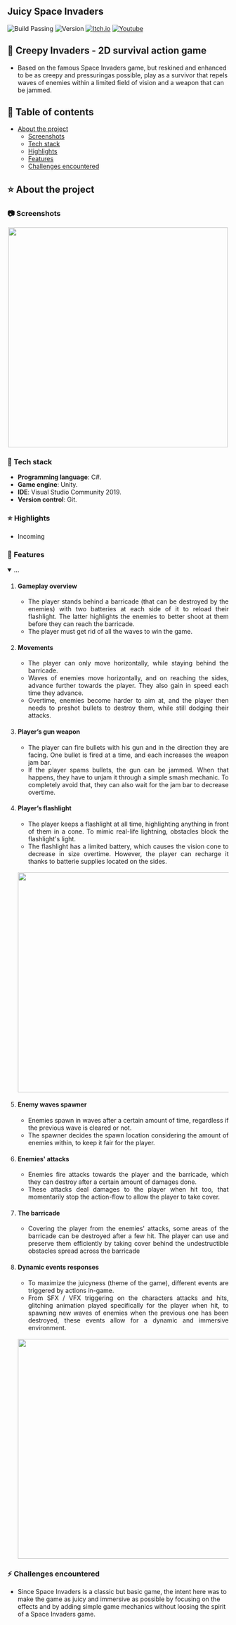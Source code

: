 ## Juicy Space Invaders
![Build Passing](https://img.shields.io/badge/build-passing-brightgreen)
![Version](https://img.shields.io/badge/version-2.0.0-blue)
[![Itch.io](https://img.shields.io/badge/download-itch.io-%23e3326d)](https://wiloux.itch.io/juicy-space-invader)
[![Youtube](https://img.shields.io/badge/demo-youtube-%23db1818)](https://www.youtube.com/watch?v=c2318l2lzzI)

## 👾 Creepy Invaders - 2D survival action game

- Based on the famous Space Invaders game, but reskined and enhanced to be as creepy and pressuringas possible, play as a survivor that repels waves of enemies within a limited field of vision and a weapon that can be jammed.

<!-- Table of Contents -->
## :notebook_with_decorative_cover: Table of contents
- [About the project](#star-about-the-project)
  * [Screenshots](#camera-screenshots)
  * [Tech stack](#space_invader-tech-stack)
  * [Highlights](#star-highlights)
  * [Features](#dart-features)
  * [Challenges encountered](#zap-challenges-encountered)
 
<!-- About the Project -->
## :star: About the project

 <!-- Screenshots -->
### :camera: Screenshots

<div align="center"> 
  <img width="500px" src="https://media.giphy.com/media/v1.Y2lkPTc5MGI3NjExcWN3bWZmcDhtazlwM2R3dGRsN2xkbms2eXh2M21xZXZ6czVsNnpubiZlcD12MV9pbnRlcm5hbF9naWZfYnlfaWQmY3Q9Zw/fZmvchxhdMRq8MzCO8/giphy.gif">
</div>

<!-- TechStack -->
### :space_invader: Tech stack

  - **Programming language**: C#.
  - **Game engine**: Unity.
  - **IDE**: Visual Studio Community 2019.
  - **Version control**: Git.

### :star: Highlights 
- Incoming

### :dart: Features
<details id="projectDescription" open>
  <summary id="summaryText">...</summary>

  <ol style="text-align: justify;">
    <li><h4>Gameplay overview</h4>
      <ul>
        <li>The player stands behind a barricade (that can be destroyed by the enemies) with two batteries at each
side of it to reload their flashlight. The latter highlights the enemies to better shoot at them before they
can reach the barricade. </li>
        <li>The player must get rid of all the waves to win the game.</li>
      </ul>
  </li>
    
  <li><h4>Movements</h4></li>
    <ul>
      <li>The player can only move horizontally, while staying behind the barricade.</li> 
      <li>Waves of enemies move horizontally, and on reaching the sides, advance further towards the player. They also gain in speed each time they advance.</li> 
      <li>Overtime, enemies become harder to aim at, and the player then needs to preshot bullets to destroy them, while still dodging their attacks.</li> 
    </ul>
  </li>

 <li><h4>Player’s gun weapon</h4></li>
  <ul>
    <li>The player can fire bullets with his gun and in the direction they are facing. One bullet is fired at a time, and each increases the weapon jam bar.</li> 
    <li>If the player spams bullets, the gun can be jammed. When that happens, they have to unjam it through a simple smash mechanic. To completely avoid that, they can also wait for the jam bar to decrease overtime.</li> 
  </ul>
</li>
  
<li><h4>Player’s flashlight</h4></li>
  <ul>
    <li>The player keeps a flashlight at all time, highlighting anything in front of them in a cone. To mimic real-life lightning, obstacles block the flashlight's light.</li> 
    <li>The flashlight has a limited battery, which causes the vision cone to decrease in size overtime. However, the player can recharge it thanks to batterie supplies located on the sides.</li> 
  </ul>
 </li>
  
  <br>
  <div align="center"> 
    <img src="https://media.giphy.com/media/v1.Y2lkPTc5MGI3NjExa2QzbDdsZ2I3a2Rtdjk3c242MzBobmFiNGIzYnA5cDJuM3piZWVrciZlcD12MV9pbnRlcm5hbF9naWZfYnlfaWQmY3Q9Zw/BIhyPrxxPkZtVqccB3/giphy.gif" style="display: block; margin: auto;" width="500" />
  </div>
    
  <li><h4>Enemy waves spawner</h4></li>
    <ul>
      <li>Enemies spawn in waves after a certain amount of time, regardless if the previous wave is cleared or not.</li> 
      <li>The spawner decides the spawn location considering the amount of enemies within, to keep it fair for the player.</li> 
    </ul>
  </li>
  
  <li><h4>Enemies' attacks</h4></li>
    <ul>
      <li>Enemies fire attacks towards the player and the barricade, which they can destroy after a certain amount of damages done.</li>
      <li>These attacks deal damages to the player when hit too, that momentarily stop the action-flow to allow the player to take cover.</li>
    </ul>
  </li>

  <li><h4>The barricade</h4></li>
    <ul>
      <li>Covering the player from the enemies' attacks, some areas of the barricade can be destroyed after a few hit. The player can use and preserve them efficiently by taking cover behind the undestructible obstacles spread across the barricade</li>
    </ul>
  </li>
  
  <li><h4>Dynamic events responses</h4></li>
    <ul>
      <li>To maximize the juicyness (theme of the game), different events are triggered by actions in-game.</li> 
      <li>From SFX / VFX triggering on the characters attacks and hits, glitching animation played specifically for the player when hit, to spawning new waves of enemies when the previous one has been destroyed, these events allow for a dynamic and immersive environment.</li> 
    </ul>
  </li>
    
<br>
  <div align="center"> 
    <img src= "https://media.giphy.com/media/v1.Y2lkPTc5MGI3NjExZDNnMHlyMXdta25va2pidXRlc2QyYWI2a25jOWRsZXYxanc1NmRociZlcD12MV9pbnRlcm5hbF9naWZfYnlfaWQmY3Q9Zw/rK4SeEKCb5ZskjGbCC/giphy.gif" style="display: block; margin: auto;" width="500" />
  </div>
</div>

</ol>

### :zap: Challenges encountered
- Since Space Invaders is a classic but basic game, the intent here was to make the game as juicy
and immersive as possible by focusing on the effects and by adding simple game mechanics
without loosing the spirit of a Space Invaders game.
